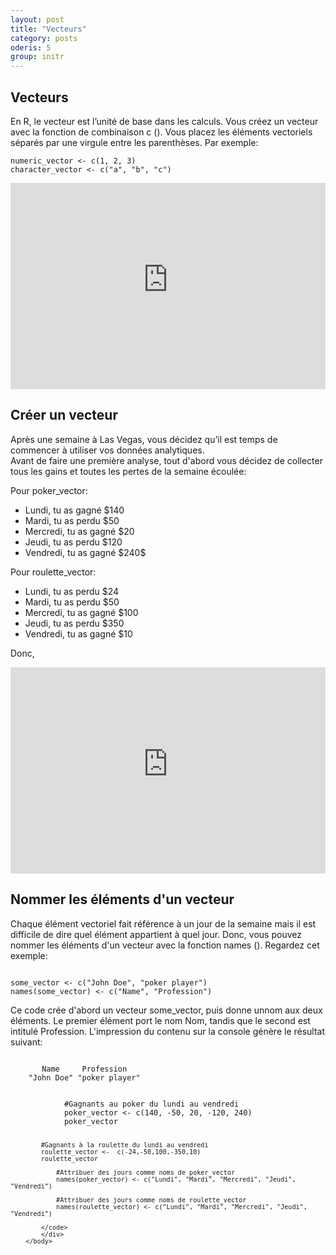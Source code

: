 ```yaml
---
layout: post
title: "Vecteurs"
category: posts
oderis: 5
group: initr
---
```


<h2>Vecteurs</h2>

<p><span id="result_box" lang="fr"><span>En R, le vecteur est l’unité de base dans les calculs. Vous créez un vecteur avec la fonction de combinaison c ().</span> <span>Vous placez les éléments vectoriels séparés par une virgule entre les parenthèses.</span> <span>Par exemple:</span></span></p>
<pre><code>numeric_vector &lt;- c(1, 2, 3)
character_vector &lt;- c("a", "b", "c")</code></pre>

<p><span lang="fr"><span> </span></span></p>
<p><iframe scrolling="yes" src="https://catalogue-ent2.univ-paris8.fr/datacamp/sbang/ch4_1.html" width="100%" height="330px" frameborder="0"></iframe></p>

<h2>Créer un vecteur</h2>

<p>Après une semaine à Las Vegas, vous décidez qu’il est temps de commencer à utiliser vos données analytiques.<br />Avant de faire une première analyse, tout d'abord vous décidez de collecter tous les gains et toutes les pertes de la semaine écoulée:</p>
<p>Pour poker_vector:</p>
<ul>
<li>Lundi, tu as gagné $140</li>
<li>Mardi, tu as perdu $50</li>
<li>Mercredi, tu as gagné $20</li>
<li>Jeudi, tu as perdu $120</li>
<li>Vendredi, tu as gagné $240$</li>
</ul>
<p>Pour roulette_vector:</p>
<ul>
<li>Lundi, tu as perdu $24</li>
<li>Mardi, tu as perdu $50</li>
<li>Mercredi, tu as gagné $100</li>
<li>Jeudi, tu as perdu $350</li>
<li>Vendredi, tu as gagné $10</li>
</ul>
<p>Donc,</p>
<p></p>
<p><iframe scrolling="yes" src="https://catalogue-ent2.univ-paris8.fr/datacamp/sbang/ch4_2.html" width="100%" height="330px" frameborder="0"></iframe></p>

<h2>Nommer les éléments d'un vecteur</h2>

<p>
Chaque élément vectoriel fait référence à un jour de la semaine mais il est difficile de dire quel élément appartient à quel jour. 
Donc, vous pouvez nommer les éléments d'un vecteur avec la fonction names (). Regardez cet exemple:
</p>

<pre><code>
some_vector <- c("John Doe", "poker player")
names(some_vector) <- c("Name", "Profession")
</code></pre>

Ce code crée d'abord un vecteur some_vector, puis donne unnom aux deux éléments. Le premier élément port le nom Nom, tandis que le second est intitulé Profession.  L'impression du contenu sur la console génère le résultat suivant:

<pre><code>
       Name     Profession 
    "John Doe" "poker player" 
</code></pre>

<html>
<head>
<meta http-equiv="Content-Type" content="text/html; charset=utf-8" />
<style>
.dcl__index-module__console--2YAI1, .dcl__index-module__editor--m_p4P {

    width: 100%;
    height: 100%;
    font-size: 15px;

}
.lm_header .lm_tab .lm_title {

    font-size: .9rem;
    line-height: 30px;
    font-size: 15px;

}

</style>
</head>
        <body>
        	<script type="text/javascript" src="//cdn.datacamp.com/dcl-react.js.gz"></script>
			<div data-datacamp-exercise data-lang="r">
        	<code data-type="sample-code">
        	#Gagnants au poker du lundi au vendredi
        	poker_vector <- c(140, -50, 20, -120, 240)
        	poker_vector

        	#Gagnants à la roulette du lundi au vendredi
			roulette_vector <-  c(-24,-50,100,-350,10)
			roulette_vector

                #Attribuer des jours comme noms de poker_vector
                names(poker_vector) <- c("Lundi", "Mardi", "Mercredi", "Jeudi", "Vendredi")

                #Attribuer des jours comme noms de roulette_vector
                names(roulette_vector) <- c("Lundi", "Mardi", "Mercredi", "Jeudi", "Vendredi")
             
	        </code>
			</div>
        </body>
</html>

